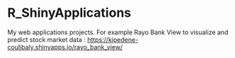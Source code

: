 # R_ShinyApplications
My web applications projects.
For example Rayo Bank View to visualize and predict stock market data : <https://kipedene-coulibaly.shinyapps.io/rayo_bank_view/>
